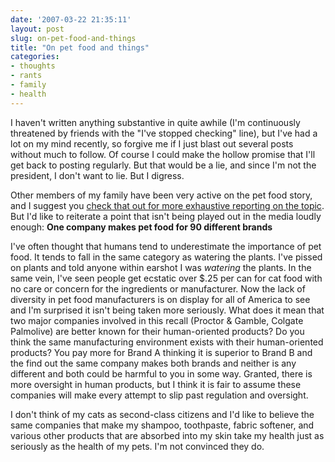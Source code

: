```yaml
---
date: '2007-03-22 21:35:11'
layout: post
slug: on-pet-food-and-things
title: "On pet food and things"
categories:
- thoughts
- rants
- family
- health
---
```


I haven't written anything substantive in quite awhile (I'm continuously threatened by friends with the "I've stopped checking" line), but I've had a lot on my mind recently, so forgive me if I just blast out several posts without much to follow. Of course I could make the hollow promise that I'll get back to posting regularly. But that would be a lie, and since I'm not the president, I don't want to lie. But I digress.

Other members of my family have been very active on the pet food story, and I suggest you [check that out for more exhaustive reporting on the topic](http://kaleandwine.livejournal.com/46261.html). But I'd like to reiterate a point that isn't being played out in the media loudly enough: **One company makes pet food for 90 different brands**

I've often thought that humans tend to underestimate the importance of pet food. It tends to fall in the same category as watering the plants. I've pissed on plants and told anyone within earshot I was _watering_ the plants. In the same vein, I've seen people get ecstatic over $.25 per can for cat food with no care or concern for the ingredients or manufacturer. Now the lack of diversity in pet food manufacturers is on display for all of America to see and I'm surprised it isn't being taken more seriously. What does it mean that two major companies involved in this recall (Proctor & Gamble, Colgate Palmolive) are better known for their human-oriented products? Do you think the same manufacturing environment exists with their human-oriented products? You pay more for Brand A thinking it is superior to Brand B and the find out the same company makes both brands and neither is any different and both could be harmful to you in some way. Granted, there is more oversight in human products, but I think it is fair to assume these companies will make every attempt to slip past regulation and oversight.

I don't think of my cats as second-class citizens and I'd like to believe the same companies that make my shampoo, toothpaste, fabric softener, and various other products that are absorbed into my skin take my health just as seriously as the health of my pets. I'm not convinced they do.

 
